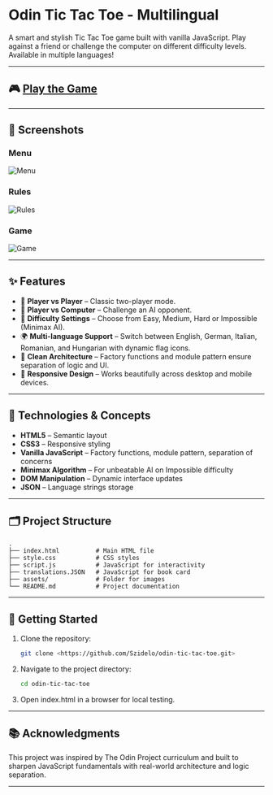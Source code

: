 # Odin Tic Tac Toe - Multilingual

A smart and stylish Tic Tac Toe game built with vanilla JavaScript. Play against a friend or challenge the computer on different difficulty levels. Available in multiple languages!

---

## 🎮 [Play the Game](https://szidelo.github.io/odin-tic-tac-toe)

---

## 📸 Screenshots

### Menu

![Menu](./assets/snips/snip1.PNG)

### Rules

![Rules](./assets/snips/snip2.PNG)

### Game

![Game](./assets/snips/snip3.PNG)

---

## ✨ Features

-   🔁 **Player vs Player** – Classic two-player mode.
-   🤖 **Player vs Computer** – Challenge an AI opponent.
-   🧠 **Difficulty Settings** – Choose from Easy, Medium, Hard or Impossible (Minimax AI).
-   🌍 **Multi-language Support** – Switch between English, German, Italian, Romanian, and Hungarian with dynamic flag icons.
-   🧩 **Clean Architecture** – Factory functions and module pattern ensure separation of logic and UI.
-   📱 **Responsive Design** – Works beautifully across desktop and mobile devices.

---

## 🧠 Technologies & Concepts

-   **HTML5** – Semantic layout
-   **CSS3** – Responsive styling
-   **Vanilla JavaScript** – Factory functions, module pattern, separation of concerns
-   **Minimax Algorithm** – For unbeatable AI on Impossible difficulty
-   **DOM Manipulation** – Dynamic interface updates
-   **JSON** – Language strings storage

---

## 🗂️ Project Structure

```
.
├── index.html          # Main HTML file
├── style.css           # CSS styles
├── script.js           # JavaScript for interactivity
├── translations.JSON   # JavaScript for book card
├── assets/             # Folder for images
└── README.md           # Project documentation
```

---

## 🚀 Getting Started

1. Clone the repository:

    ```bash
    git clone <https://github.com/Szidelo/odin-tic-tac-toe.git>
    ```

2. Navigate to the project directory:

    ```bash
    cd odin-tic-tac-toe
    ```

3. Open index.html in a browser for local testing.

---

## 📚 Acknowledgments

This project was inspired by The Odin Project curriculum and built to sharpen JavaScript fundamentals with real-world architecture and logic separation.

---
